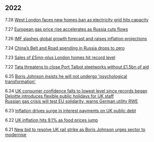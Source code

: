 ## 2022
7.28 [West London faces new homes ban as electricity grid hits capacity](https://github.com/YHJYH/Interests_in_the_rest_of_the_world/blob/main/Financial_Times/West%20London%20faces%20new%20homes%20ban%20as%20electricity%20grid%20hits%20capacity%20_%20Financial%20Times.pdf)

7.27 [European gas price rise accelerates as Russia cuts flows](https://github.com/YHJYH/Interests_in_the_rest_of_the_world/blob/main/Financial_Times/European%20gas%20price%20rise%20accelerates%20as%20Russia%20cuts%20flows%20_%20Financial%20Times.pdf)

7.26 [IMF slashes global growth forecast and raises inflation projections](https://github.com/YHJYH/Interests_in_the_rest_of_the_world/blob/main/Financial_Times/IMF%20slashes%20global%20growth%20forecast%20and%20raises%20inflation%20projections%20_%20Financial%20Times.pdf)

7.24 [China’s Belt and Road spending in Russia drops to zero](https://github.com/YHJYH/Interests_in_the_rest_of_the_world/blob/main/Financial_Times/China%E2%80%99s%20Belt%20and%20Road%20spending%20in%20Russia%20drops%20to%20zero%20_%20Financial%20Times.pdf)

7.23 [Sales of £5mn-plus London homes hit record level](https://github.com/YHJYH/Interests_in_the_rest_of_the_world/blob/main/Financial_Times/Sales%20of%20%C2%A35mn-plus%20London%20homes%20hit%20record%20level%20_%20Financial%20Times.pdf)

7.22 [Tata threatens to close Port Talbot steelworks without £1.5bn of aid](https://github.com/YHJYH/Interests_in_the_rest_of_the_world/blob/main/Financial_Times/Tata%20threatens%20to%20close%20Port%20Talbot%20steelworks%20without%20%C2%A31.5bn%20of%20aid%20_%20Financial%20Times.pdf)

6.25 [Boris Johnson insists he will not undergo 'psychological transformation'](https://github.com/YHJYH/Interests_in_the_rest_of_the_world/blob/main/Financial_Times/Boris%20Johnson%20insists%20he%20will%20not%20undergo%20%E2%80%98psychological%20transformation%E2%80%99%20_%20Financial%20Times.pdf)<br>

6.24 [UK consumer confidence falls to lowest level since records began](https://github.com/YHJYH/Interests_in_the_rest_of_the_world/blob/main/Financial_Times/UK%20consumer%20confidence%20falls%20to%20lowest%20level%20since%20records%20began%20_%20Financial%20Times.pdf)<br>
[Deloitte introduces flexible public holidays for UK staff](https://github.com/YHJYH/Interests_in_the_rest_of_the_world/blob/main/Financial_Times/Deloitte%20introduces%20flexible%20public%20holidays%20for%20UK%20staff%20_%20Financial%20Times.pdf)<br>
[Russian gas crisis will test EU solidarity, warns German utility RWE](https://github.com/YHJYH/Interests_in_the_rest_of_the_world/blob/main/Financial_Times/Russian%20gas%20crisis%20will%20test%20EU%20solidarity%2C%20warns%20German%20utility%20RWE%20_%20Financial%20Times.pdf)<br>

6.23 [Inflation drives surge in interest payments on UK public debt](https://github.com/YHJYH/Interests_in_the_rest_of_the_world/blob/main/Financial_Times/Inflation%20drives%20surge%20in%20interest%20payments%20on%20UK%20public%20debt%20_%20Financial%20Times.pdf)<br>

6.22 [UK inflation hits 9.1% as food prices jump](https://github.com/YHJYH/Interests_in_the_rest_of_the_world/blob/main/Financial_Times/UK%20inflation%20hits%209.1%25%20as%20food%20prices%20jump%20_%20Financial%20Times.pdf)<br>

6.21 [New bid to resolve UK rail strike as Boris Johnson urges sector to modernise](https://github.com/YHJYH/Interests_in_the_rest_of_the_world/blob/main/Financial_Times/New%20bid%20to%20resolve%20UK%20rail%20strike%20as%20Boris%20Johnson%20urges%20sector%20to%20modernise%20_%20Financial%20Times.pdf)<br>

